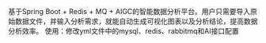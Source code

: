 基于Spring Boot + Redis + MQ + AIGC的智能数据分析平台。用户只需要导入原始数据文件，并输入分析需求，就能自动生成可视化图表以及分析结论，提高数据分析效率。
使用：修改yml文件中的mysql、redis、rabbitmq和AI接口配置
